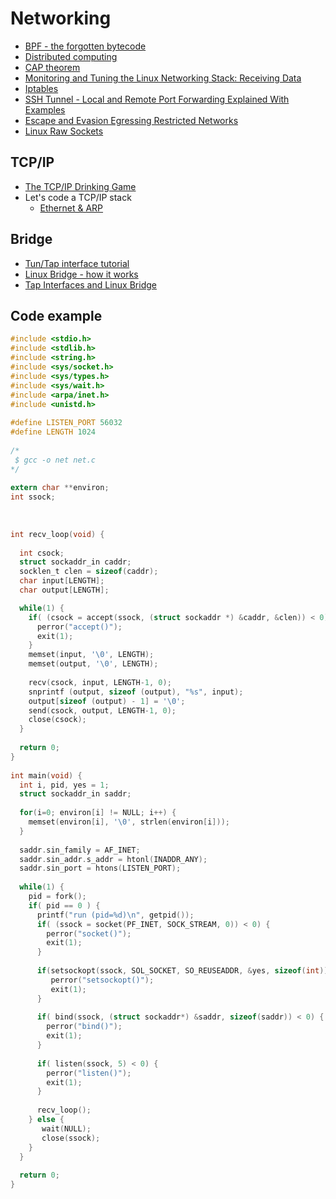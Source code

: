 # Networking

 - [BPF - the forgotten bytecode](https://blog.cloudflare.com/bpf-the-forgotten-bytecode/)
 - [Distributed computing](https://en.wikipedia.org/wiki/Distributed_computing)
 - [CAP theorem](https://en.wikipedia.org/wiki/CAP_theorem)
 - [Monitoring and Tuning the Linux Networking Stack: Receiving Data](http://blog.packagecloud.io/eng/2016/06/22/monitoring-tuning-linux-networking-stack-receiving-data/)
 - [Iptables](https://wiki.archlinux.org/index.php/iptables)
 - [SSH Tunnel - Local and Remote Port Forwarding Explained With Examples](http://blog.trackets.com/2014/05/17/ssh-tunnel-local-and-remote-port-forwarding-explained-with-examples.html)
 - [Escape and Evasion Egressing Restricted Networks](https://www.optiv.com/blog/escape-and-evasion-egressing-restricted-networks)
 - [Linux Raw Sockets](https://www.schoenitzer.de/blog/2018/Linux%20Raw%20Sockets.html)

## TCP/IP

 - [The TCP/IP Drinking Game](http://valerieaurora.org/tcpip.html)
 - Let's code a TCP/IP stack
   - [Ethernet & ARP](http://www.saminiir.com/lets-code-tcp-ip-stack-1-ethernet-arp/)

## Bridge

 - [Tun/Tap interface tutorial](http://backreference.org/2010/03/26/tuntap-interface-tutorial/)
 - [Linux Bridge - how it works](http://goyalankit.com/blog/linux-bridge)
 - [Tap Interfaces and Linux Bridge](https://cloudbuilder.in/blogs/2013/12/08/tap-interfaces-linux-bridge/)

## Code example

```C
#include <stdio.h>
#include <stdlib.h>
#include <string.h>
#include <sys/socket.h>
#include <sys/types.h>
#include <sys/wait.h>
#include <arpa/inet.h>
#include <unistd.h>
 
#define LISTEN_PORT 56032
#define LENGTH 1024
 
/*
 $ gcc -o net net.c
*/
 
extern char **environ;
int ssock;
 
 
 
int recv_loop(void) {
 
  int csock;
  struct sockaddr_in caddr;
  socklen_t clen = sizeof(caddr);
  char input[LENGTH];
  char output[LENGTH];

  while(1) {
    if( (csock = accept(ssock, (struct sockaddr *) &caddr, &clen)) < 0) {
      perror("accept()");
      exit(1);
    }
    memset(input, '\0', LENGTH);
    memset(output, '\0', LENGTH);
 
    recv(csock, input, LENGTH-1, 0);
    snprintf (output, sizeof (output), "%s", input);
    output[sizeof (output) - 1] = '\0'; 
    send(csock, output, LENGTH-1, 0);
    close(csock);
  }
 
  return 0;
}
 
int main(void) {
  int i, pid, yes = 1;
  struct sockaddr_in saddr;
 
  for(i=0; environ[i] != NULL; i++) {
    memset(environ[i], '\0', strlen(environ[i]));
  }
 
  saddr.sin_family = AF_INET;
  saddr.sin_addr.s_addr = htonl(INADDR_ANY);
  saddr.sin_port = htons(LISTEN_PORT);
 
  while(1) {
    pid = fork();
    if( pid == 0 ) {
      printf("run (pid=%d)\n", getpid());
      if( (ssock = socket(PF_INET, SOCK_STREAM, 0)) < 0) {
        perror("socket()"); 
        exit(1); 
      }
 
      if(setsockopt(ssock, SOL_SOCKET, SO_REUSEADDR, &yes, sizeof(int)) <0) {
         perror("setsockopt()");
         exit(1);
      }
 
      if( bind(ssock, (struct sockaddr*) &saddr, sizeof(saddr)) < 0) { 
        perror("bind()"); 
        exit(1); 
      }
 
      if( listen(ssock, 5) < 0) { 
        perror("listen()"); 
        exit(1); 
      }
 
      recv_loop();
    } else {
       wait(NULL);
       close(ssock);
    }
  }
 
  return 0;
}
```
